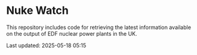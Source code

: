 # Nuke Watch

This repository includes code for retrieving the latest information available on the output of EDF nuclear power plants in the UK.

Last updated: 2025-05-18 05:15